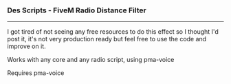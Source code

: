 ### Des Scripts - FiveM Radio Distance Filter

---

I got tired of not seeing any free resources to do this effect so I thought I'd post it, it's not very production ready but feel free to use the code and improve on it.


Works with any core and any radio script, using pma-voice

Requires pma-voice
